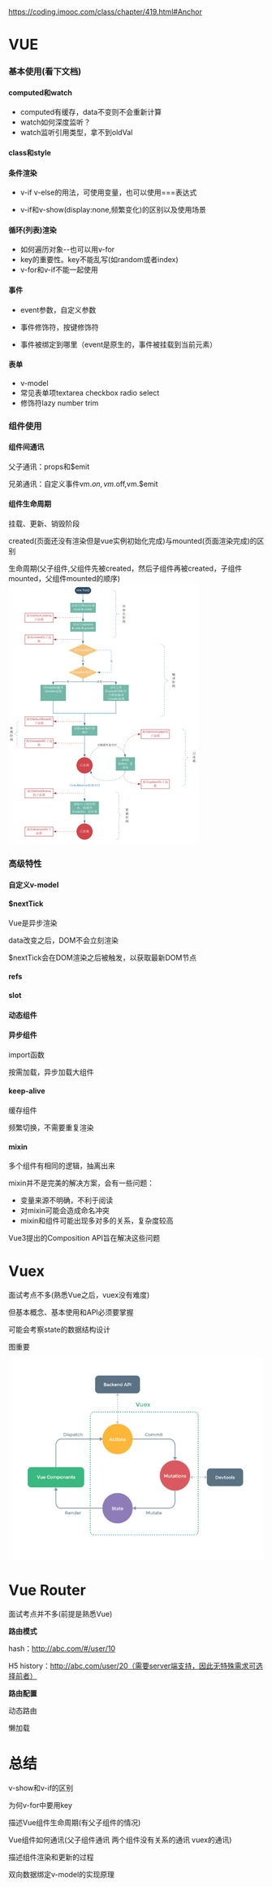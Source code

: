 https://coding.imooc.com/class/chapter/419.html#Anchor

# VUE

### 基本使用(看下文档)

#### computed和watch

- computed有缓存，data不变则不会重新计算
- watch如何深度监听？
- watch监听引用类型，拿不到oldVal

#### class和style

#### 条件渲染

- v-if v-else的用法，可使用变量，也可以使用===表达式

- v-if和v-show(display:none,频繁变化)的区别以及使用场景

#### 循环(列表)渲染

- 如何遍历对象--也可以用v-for
- key的重要性。key不能乱写(如random或者index)
- v-for和v-if不能一起使用

#### 事件

- event参数，自定义参数

- 事件修饰符，按键修饰符

- 事件被绑定到哪里（event是原生的，事件被挂载到当前元素）

#### 表单

- v-model
- 常见表单项textarea checkbox radio select
- 修饰符lazy number trim

### 组件使用

#### 组件间通讯

父子通讯：props和$emit

兄弟通讯：自定义事件vm.$on,vm.$off,vm.$emit

#### 组件生命周期

挂载、更新、销毁阶段

created(页面还没有渲染但是vue实例初始化完成)与mounted(页面渲染完成)的区别

生命周期(父子组件,父组件先被created，然后子组件再被created，子组件mounted，父组件mounted的顺序)
<img src="./img/vue生命周期示意图.png" style="zoom:50%;" />

### 高级特性

#### 自定义v-model

#### $nextTick

Vue是异步渲染

data改变之后，DOM不会立刻渲染

$nextTick会在DOM渲染之后被触发，以获取最新DOM节点

#### refs

#### slot

#### 动态组件

#### 异步组件

import函数

按需加载，异步加载大组件

#### keep-alive

缓存组件

频繁切换，不需要重复渲染

#### mixin

多个组件有相同的逻辑，抽离出来

mixin并不是完美的解决方案，会有一些问题：

- 变量来源不明确，不利于阅读
- 对mixin可能会造成命名冲突
- mixin和组件可能出现多对多的关系，复杂度较高

Vue3提出的Composition API旨在解决这些问题

# Vuex

面试考点不多(熟悉Vue之后，vuex没有难度)

但基本概念、基本使用和API必须要掌握

可能会考察state的数据结构设计

图重要

<img src="./img/vuex.png"  />

# Vue Router

面试考点并不多(前提是熟悉Vue)

**路由模式**

hash：http://abc.com/#/user/10

H5 history：http://abc.com/user/20（需要server端支持，因此无特殊需求可选择前者）

**路由配置**

动态路由

懒加载

# 总结

v-show和v-if的区别

为何v-for中要用key

描述Vue组件生命周期(有父子组件的情况)

Vue组件如何通讯(父子组件通讯 两个组件没有关系的通讯 vuex的通讯)

描述组件渲染和更新的过程

双向数据绑定v-model的实现原理







